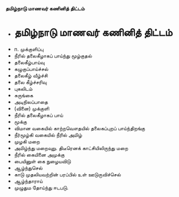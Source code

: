 **தமிழ்நாடு மாணவர் கணினித் திட்டம்**
- # தமிழ்நாடு மாணவர் கணினித் திட்டம்
- n. முக்குளிப்பு
- நீரில் தலைகீழாகப் பாய்ந்து மூழ்குதல்
- தலைகீழ்பாய்வு
- கழுகுப்பாய்ச்சல்
- தலைகீழ் வீழ்ச்சி
- தலை கீழ்ச்சரிவு
- புகலிடம்
- சுருங்கை
- அடிநிலப்பாதை
- (வினை) முக்குளி
- நீரில் தலைகீழாகப் பாய்
- மூக்கு
- விமான வகையில் காற்றவௌதயில் தலைகப்புறப் பாய்ந்திறங்கு
- நீர்மூழ்கி வகையில் நீரில் அமிழ்
- முழகி மறை
- அமிழ்ந்து மறைவுறு. திடீரெனக் காட்சியிலிருந்து மறை
- நீரில் கையினை அமுக்கு
- பையினுள் கை நுழையவிடு
- ஆழ்ந்துசெல்
- காடு முதலியவற்றின் பரப்பில் உள் ஊடுருவிச்செல்
- ஆழ்ந்தாராய்
- முழுதும தோய்ந்து ஈடபடு.

